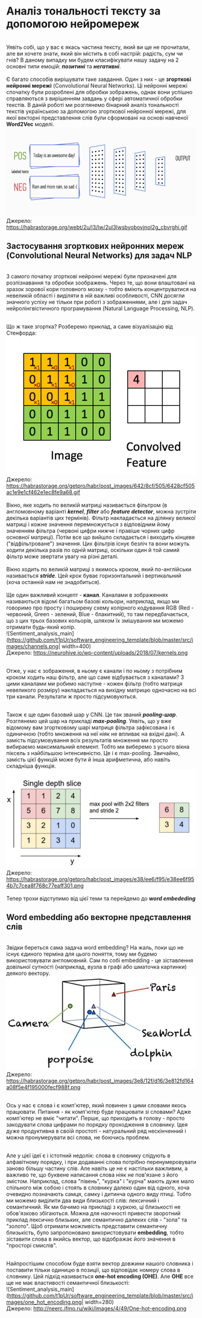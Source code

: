 # Аналіз тональності тексту за допомогою нейромереж

<br>Уявіть собі, що у вас є якась частина тексту, який ви ще не прочитали, але ви хочете знати, який він містить в собі настрій: радість, сум чи гнів?
В даному випадку ми будем класифікувати нашу задачу на 2 основні типи емоцій: ***позитині*** та ***негативні***.</br>
<br>Є багато способів вирішувати таке завдання. Один з них - це **згорткові нейронні мережі** (Convolutional Neural Networks). 
Ці нейронні мережі спочатку були розроблені для обробки зображень, однак вони успішно справляються з вирішенням завдань у сфері автоматичної обробки текстів. 
В даній роботі ми розглянемо бінарний аналіз тональності текстів українською за допомогою згорткової нейронної мережі,
для якої векторні представлення слів були сформовані на основі навченої **Word2Vec** моделі.</br>
![Sentiment_analysis_main](https://github.com/t1pUr/software_engineering_template/blob/master/src/images/Sentiment%20analysis%20main.gif)
<br>Джерело: https://habrastorage.org/webt/2u/l3/lw/2ul3lwsbyobovjnol2g_cbvrghi.gif</br>
<h2>
Застосування згорткових нейронних мереж (Convolutional Neural Networks) для задач NLP
</h2>
<br>
З самого початку згорткові нейронні мережі були призначені для розпізнавання та обробки зоображень. Через те, що вони влаштовані на зразок зорової кори головного мозку - тобто вміють концентруватися на невеликій області і виділяти в ній важливі особливості, CNN досягли значного успіху не тільки при роботі з зображеннями, але і для задач нейролінгвістичного програмування (Natural Language Processing, NLP).
</br>

<br>Що ж таке згортка? Розберемо приклад, а саме візуалізацію від Стенфорда:</br>
![Sentiment_analysis_main](https://github.com/t1pUr/software_engineering_template/blob/master/src/images/CNN_example.gif)
<br>Джерело: https://habrastorage.org/getpro/habr/post_images/642/8cf/505/6428cf505ac1e9e1cf462e1ec8fe9a68.gif</br>
<br>Вікно, яке ходить по великій матриці називається фільтром (в англомовному варіанті ***kernel***, ***filter*** або ***feature detector***, можна зустріти декілька варіантів цих термінів). Фільтр накладається на ділянку великої матриці і кожне значення перемножується з відповідним йому значенням фільтра (червоні цифри нижче і правіше чорних цифр основної матриці). Потім все що вийшло складається і виходить кінцеве ("відфільтроване") значення. Цих фільтрів існує безліч та вони можуть ходити декілька разів по одній матриці, оскільки один й той самий фільтр може звертати увагу на різні деталі.</br>
<br>Вікно ходить по великій матриці з якимось кроком, який по-англійськи називається ***stride***. Цей крок буває горизонтальний і вертикальний (хоча останній нам не знадобиться).</br>
<br>Ще один важливий концепт - **канал**. Каналами в зображеннях називаються відомі багатьом базові кольори, наприклад, якщо ми говоримо про просту і поширену схему колірного кодування RGB (Red - червоний, Green - зелений, Blue - блакитний), то там передбачається, що з цих трьох базових кольорів, шляхом їх змішування ми можемо отримати будь-який колір.</br>
![Sentiment_analysis_main](https://github.com/t1pUr/software_engineering_template/blob/master/src/images/channels.png| width=400)
<br>Джерело: https://neurohive.io/wp-content/uploads/2018/07/kernels.png</br>

<br>Отже, у нас є зображення, в ньому є канали і по ньому з потрібним кроком ходить наш фільтр, але що саме відбувається з каналами? З цими каналами ми робимо наступне - кожен фільтр (тобто матриця невеликого розміру) накладається на вихідну матрицю одночасно на всі три канали. Результати ж просто підсумовуються.</br>

<br>Також є ще один базовий шар у CNN. Це так званий ***pooling-шар***. Розглянемо цей шар на прикладі ***max-pooling***. Уявіть, що у вже відомому вам згортковому шарі матриця фільтра зафіксована і є одиничною (тобто множення на неї ніяк не впливає на вхідні дані). А замість підсумовування всіх результатів множення ми просто вибираємо максимальний елемент. Тобто ми виберемо з усього вікна піксель з найбільшою інтенсивністю. Це і є max-pooling. Звичайно, замість цієї функцій може бути й інша арифметична, або навіть складніша функція.</br>
![Sentiment_analysis_main](https://github.com/t1pUr/software_engineering_template/blob/master/src/images/max_pooling.png)
<br>Джерело: https://habrastorage.org/getpro/habr/post_images/e38/ee6/f95/e38ee6f954b7c7cea8f768c77eaff301.png</br>
<br>Тепер трохи відступимо від цієї теми та перейдемо до ***word embededing***</br>
<h2>
Word embedding або векторне представлення слів
</h2>

<br>Звідки береться сама задача word embedding?
На жаль, поки що не існує єдиного терміна для цього поняття, тому ми будемо використовувати англомовний.
Сам по собі embedding - це зіставлення довільної сутності (наприклад, вузла в графі або шматочка картинки) деякого вектору.</br>
![Sentiment_analysis_main](https://github.com/t1pUr/software_engineering_template/blob/master/src/images/embedding.png)
<br>Джерело: https://habrastorage.org/getpro/habr/post_images/3e8/12f/d16/3e812fd164a08f5e4f195000fecf988f.png</br> 

<br>Ось у нас є слова і є комп'ютер, який повинен з цими словами якось працювати. Питання - як комп'ютер буде працювати зі словами? Адже комп'ютер не вміє "читати". Перше, що приходить в голову - просто закодувати слова цифрами по порядку проходження в словнику. Ідея дуже продуктивна в своїй простоті - натуральний ряд нескінченний і можна пронумерувати всі слова, не боючись проблем.</br>

<br>Але у цієї ідеї є і істотний недолік: слова в словнику слідують в алфавітному порядку, і при додаванні слова потрібно перенумеровувати заново більшу частину слів. Але навіть це не є настільки важливим, а важливо те, що буквене написання слова ніяк не пов'язане з його змістом. Наприклад, слова "півень", "курка" і "курча" мають дуже мало спільного між собою і стоять в словнику далеко один від одного, хоча очевидно позначають самця, самку і дитинча одного виду птиці. Тобто ми можемо виділити два види близькості слів: лексичний і семантичний. Як ми бачимо на прикладі з куркою, ці близькості не обов'язково збігаються. Можна для наочності привести зворотний приклад лексично близьких, але семантично далеких слів - "зола" та "золото". Щоб отримати можливість представити семантичну близькість, було запропоновано використовувати **embedding**, тобто зіставити слова в якийсь вектор, що відображає його значення в "просторі смислів".</br>

<br>Найпростішим способом буде взяти вектор довжини нашого словника і поставити тільки одиницю в позиції, що відповідає номеру слова в словнику. Цей підхід називається **one-hot encoding (OHE)**. Але **OHE** все ще не має властивості семантичної близькості:</br>
![Sentiment_analysis_main](https://github.com/t1pUr/software_engineering_template/blob/master/src/images/one_hot_encoding.png| width=280)
<br>Джерело: http://neerc.ifmo.ru/wiki/images/4/49/One-hot-encoding.png</br> 

